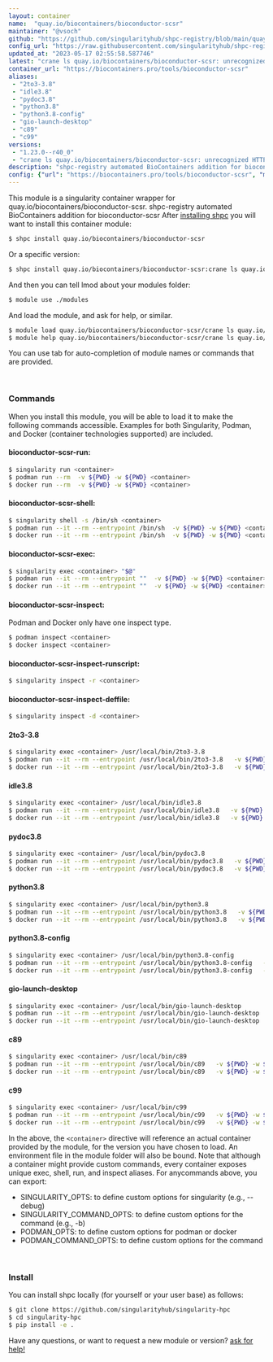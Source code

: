 ```yaml
---
layout: container
name:  "quay.io/biocontainers/bioconductor-scsr"
maintainer: "@vsoch"
github: "https://github.com/singularityhub/shpc-registry/blob/main/quay.io/biocontainers/bioconductor-scsr/container.yaml"
config_url: "https://raw.githubusercontent.com/singularityhub/shpc-registry/main/quay.io/biocontainers/bioconductor-scsr/container.yaml"
updated_at: "2023-05-17 02:55:58.587746"
latest: "crane ls quay.io/biocontainers/bioconductor-scsr: unrecognized HTTP status: 504 Gateway Timeout"
container_url: "https://biocontainers.pro/tools/bioconductor-scsr"
aliases:
 - "2to3-3.8"
 - "idle3.8"
 - "pydoc3.8"
 - "python3.8"
 - "python3.8-config"
 - "gio-launch-desktop"
 - "c89"
 - "c99"
versions:
 - "1.23.0--r40_0"
 - "crane ls quay.io/biocontainers/bioconductor-scsr: unrecognized HTTP status: 504 Gateway Timeout"
description: "shpc-registry automated BioContainers addition for bioconductor-scsr"
config: {"url": "https://biocontainers.pro/tools/bioconductor-scsr", "maintainer": "@vsoch", "description": "shpc-registry automated BioContainers addition for bioconductor-scsr", "latest": {"crane ls quay.io/biocontainers/bioconductor-scsr: unrecognized HTTP status: 504 Gateway Timeout": "crane digest quay.io/biocontainers/bioconductor-scsr:crane ls quay.io/biocontainers/bioconductor-scsr: unrecognized HTTP status: 504 Gateway Timeout: parsing reference \"quay.io/biocontainers/bioconductor-scsr:crane ls quay.io/biocontainers/bioconductor-scsr: unrecognized HTTP status: 504 Gateway Timeout\": could not parse reference"}, "tags": {"1.23.0--r40_0": "crane digest quay.io/biocontainers/bioconductor-scsr:1.23.0--r40_0: unsupported status code 504; body: <html>\r\n<head><title>504 Gateway Time-out</title></head>\r\n<body>\r\n<center><h1>504 Gateway Time-out</h1></center>\r\n</body>\r\n</html>\r\n", "crane ls quay.io/biocontainers/bioconductor-scsr: unrecognized HTTP status: 504 Gateway Timeout": "crane digest quay.io/biocontainers/bioconductor-scsr:crane ls quay.io/biocontainers/bioconductor-scsr: unrecognized HTTP status: 504 Gateway Timeout: parsing reference \"quay.io/biocontainers/bioconductor-scsr:crane ls quay.io/biocontainers/bioconductor-scsr: unrecognized HTTP status: 504 Gateway Timeout\": could not parse reference"}, "docker": "quay.io/biocontainers/bioconductor-scsr", "aliases": {"2to3-3.8": "/usr/local/bin/2to3-3.8", "idle3.8": "/usr/local/bin/idle3.8", "pydoc3.8": "/usr/local/bin/pydoc3.8", "python3.8": "/usr/local/bin/python3.8", "python3.8-config": "/usr/local/bin/python3.8-config", "gio-launch-desktop": "/usr/local/bin/gio-launch-desktop", "c89": "/usr/local/bin/c89", "c99": "/usr/local/bin/c99"}}
---
```


This module is a singularity container wrapper for quay.io/biocontainers/bioconductor-scsr.
shpc-registry automated BioContainers addition for bioconductor-scsr
After [installing shpc](#install) you will want to install this container module:


```bash
$ shpc install quay.io/biocontainers/bioconductor-scsr
```

Or a specific version:

```bash
$ shpc install quay.io/biocontainers/bioconductor-scsr:crane ls quay.io/biocontainers/bioconductor-scsr: unrecognized HTTP status: 504 Gateway Timeout
```

And then you can tell lmod about your modules folder:

```bash
$ module use ./modules
```

And load the module, and ask for help, or similar.

```bash
$ module load quay.io/biocontainers/bioconductor-scsr/crane ls quay.io/biocontainers/bioconductor-scsr: unrecognized HTTP status: 504 Gateway Timeout
$ module help quay.io/biocontainers/bioconductor-scsr/crane ls quay.io/biocontainers/bioconductor-scsr: unrecognized HTTP status: 504 Gateway Timeout
```

You can use tab for auto-completion of module names or commands that are provided.

<br>

### Commands

When you install this module, you will be able to load it to make the following commands accessible.
Examples for both Singularity, Podman, and Docker (container technologies supported) are included.

#### bioconductor-scsr-run:

```bash
$ singularity run <container>
$ podman run --rm  -v ${PWD} -w ${PWD} <container>
$ docker run --rm  -v ${PWD} -w ${PWD} <container>
```

#### bioconductor-scsr-shell:

```bash
$ singularity shell -s /bin/sh <container>
$ podman run --it --rm --entrypoint /bin/sh  -v ${PWD} -w ${PWD} <container>
$ docker run --it --rm --entrypoint /bin/sh  -v ${PWD} -w ${PWD} <container>
```

#### bioconductor-scsr-exec:

```bash
$ singularity exec <container> "$@"
$ podman run --it --rm --entrypoint ""  -v ${PWD} -w ${PWD} <container> "$@"
$ docker run --it --rm --entrypoint ""  -v ${PWD} -w ${PWD} <container> "$@"
```

#### bioconductor-scsr-inspect:

Podman and Docker only have one inspect type.

```bash
$ podman inspect <container>
$ docker inspect <container>
```

#### bioconductor-scsr-inspect-runscript:

```bash
$ singularity inspect -r <container>
```

#### bioconductor-scsr-inspect-deffile:

```bash
$ singularity inspect -d <container>
```


#### 2to3-3.8

```bash
$ singularity exec <container> /usr/local/bin/2to3-3.8
$ podman run --it --rm --entrypoint /usr/local/bin/2to3-3.8   -v ${PWD} -w ${PWD} <container> -c " $@"
$ docker run --it --rm --entrypoint /usr/local/bin/2to3-3.8   -v ${PWD} -w ${PWD} <container> -c " $@"
```


#### idle3.8

```bash
$ singularity exec <container> /usr/local/bin/idle3.8
$ podman run --it --rm --entrypoint /usr/local/bin/idle3.8   -v ${PWD} -w ${PWD} <container> -c " $@"
$ docker run --it --rm --entrypoint /usr/local/bin/idle3.8   -v ${PWD} -w ${PWD} <container> -c " $@"
```


#### pydoc3.8

```bash
$ singularity exec <container> /usr/local/bin/pydoc3.8
$ podman run --it --rm --entrypoint /usr/local/bin/pydoc3.8   -v ${PWD} -w ${PWD} <container> -c " $@"
$ docker run --it --rm --entrypoint /usr/local/bin/pydoc3.8   -v ${PWD} -w ${PWD} <container> -c " $@"
```


#### python3.8

```bash
$ singularity exec <container> /usr/local/bin/python3.8
$ podman run --it --rm --entrypoint /usr/local/bin/python3.8   -v ${PWD} -w ${PWD} <container> -c " $@"
$ docker run --it --rm --entrypoint /usr/local/bin/python3.8   -v ${PWD} -w ${PWD} <container> -c " $@"
```


#### python3.8-config

```bash
$ singularity exec <container> /usr/local/bin/python3.8-config
$ podman run --it --rm --entrypoint /usr/local/bin/python3.8-config   -v ${PWD} -w ${PWD} <container> -c " $@"
$ docker run --it --rm --entrypoint /usr/local/bin/python3.8-config   -v ${PWD} -w ${PWD} <container> -c " $@"
```


#### gio-launch-desktop

```bash
$ singularity exec <container> /usr/local/bin/gio-launch-desktop
$ podman run --it --rm --entrypoint /usr/local/bin/gio-launch-desktop   -v ${PWD} -w ${PWD} <container> -c " $@"
$ docker run --it --rm --entrypoint /usr/local/bin/gio-launch-desktop   -v ${PWD} -w ${PWD} <container> -c " $@"
```


#### c89

```bash
$ singularity exec <container> /usr/local/bin/c89
$ podman run --it --rm --entrypoint /usr/local/bin/c89   -v ${PWD} -w ${PWD} <container> -c " $@"
$ docker run --it --rm --entrypoint /usr/local/bin/c89   -v ${PWD} -w ${PWD} <container> -c " $@"
```


#### c99

```bash
$ singularity exec <container> /usr/local/bin/c99
$ podman run --it --rm --entrypoint /usr/local/bin/c99   -v ${PWD} -w ${PWD} <container> -c " $@"
$ docker run --it --rm --entrypoint /usr/local/bin/c99   -v ${PWD} -w ${PWD} <container> -c " $@"
```



In the above, the `<container>` directive will reference an actual container provided
by the module, for the version you have chosen to load. An environment file in the
module folder will also be bound. Note that although a container
might provide custom commands, every container exposes unique exec, shell, run, and
inspect aliases. For anycommands above, you can export:

 - SINGULARITY_OPTS: to define custom options for singularity (e.g., --debug)
 - SINGULARITY_COMMAND_OPTS: to define custom options for the command (e.g., -b)
 - PODMAN_OPTS: to define custom options for podman or docker
 - PODMAN_COMMAND_OPTS: to define custom options for the command

<br>

### Install

You can install shpc locally (for yourself or your user base) as follows:

```bash
$ git clone https://github.com/singularityhub/singularity-hpc
$ cd singularity-hpc
$ pip install -e .
```

Have any questions, or want to request a new module or version? [ask for help!](https://github.com/singularityhub/singularity-hpc/issues)